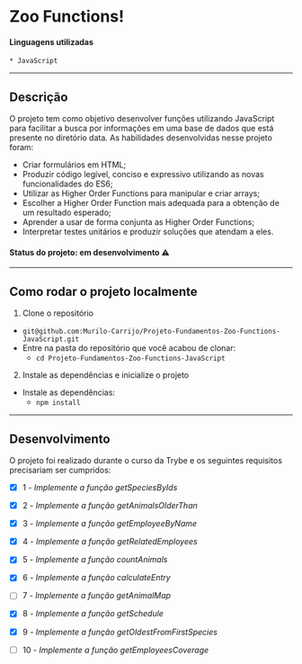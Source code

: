 # Zoo Functions!

#### Linguagens utilizadas

    * JavaScript

---

## Descrição

O projeto tem como objetivo desenvolver funções utilizando JavaScript para facilitar a busca por informações em uma base de dados que está presente no diretório data. As habilidades desenvolvidas nesse projeto foram: 

* Criar formulários em HTML;
* Produzir código legível, conciso e expressivo utilizando as novas funcionalidades do ES6;
* Utilizar as Higher Order Functions para manipular e criar arrays;
* Escolher a Higher Order Function mais adequada para a obtenção de um resultado esperado;
* Aprender a usar de forma conjunta as Higher Order Functions;
* Interpretar testes unitários e produzir soluções que atendam a eles.

#### Status do projeto: em desenvolvimento ⚠️

---

## Como rodar o projeto localmente

1. Clone o repositório
  * `git@github.com:Murilo-Carrijo/Projeto-Fundamentos-Zoo-Functions-JavaScript.git`
  * Entre na pasta do repositório que você acabou de clonar:
    * `cd Projeto-Fundamentos-Zoo-Functions-JavaScript`

2. Instale as dependências e inicialize o projeto
  * Instale as dependências:
    * `npm install`

---

## Desenvolvimento

O projeto foi realizado durante o curso da Trybe e os seguintes requisitos precisariam ser cumpridos: 

  - [X]  1 - _Implemente a função getSpeciesByIds_
  
  - [X]  2 - _Implemente a função getAnimalsOlderThan_
  
  - [X]  3 - _Implemente a função getEmployeeByName_
  
  - [X]  4 - _Implemente a função getRelatedEmployees_
  
  - [X]  5 - _Implemente a função countAnimals_
  
  - [X]  6 - _Implemente a função calculateEntry_
  
  - [ ]  7 - _Implemente a função getAnimalMap_
  
  - [X]  8 - _Implemente a função getSchedule_
  
  - [X]  9 - _Implemente a função getOldestFromFirstSpecies_

  - [ ]  10 - _Implemente a função getEmployeesCoverage_

  